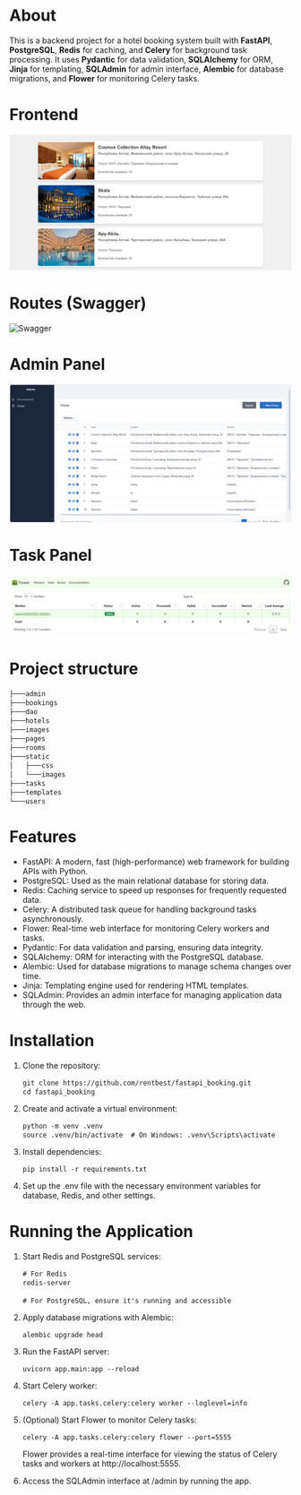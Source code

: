 # About
This is a backend project for a hotel booking system built with **FastAPI**, **PostgreSQL**, **Redis** for caching, and **Celery** for background task processing. It uses **Pydantic** for data validation, **SQLAlchemy** for ORM, **Jinja** for templating, **SQLAdmin** for admin interface, **Alembic** for database migrations, and **Flower** for monitoring Celery tasks.

# Frontend
![Frontend](images/frontend.png)

# Routes (Swagger)
![Swagger](images/swagger.gif)

# Admin Panel
![Admin Panel](images/admin_panel.png)

# Task Panel
![Flower](images/flower.png)

# Project structure

```
├───admin
├───bookings
├───dao
├───hotels
├───images
├───pages
├───rooms
├───static
│   ├───css
│   └───images
├───tasks
├───templates
└───users
```

# Features
* FastAPI: A modern, fast (high-performance) web framework for building APIs with Python.
* PostgreSQL: Used as the main relational database for storing data.
* Redis: Caching service to speed up responses for frequently requested data.
* Celery: A distributed task queue for handling background tasks asynchronously.
* Flower: Real-time web interface for monitoring Celery workers and tasks.
* Pydantic: For data validation and parsing, ensuring data integrity.
* SQLAlchemy: ORM for interacting with the PostgreSQL database.
* Alembic: Used for database migrations to manage schema changes over time.
* Jinja: Templating engine used for rendering HTML templates.
* SQLAdmin: Provides an admin interface for managing application data through the web.

# Installation

1. Clone the repository:
    ```
    git clone https://github.com/rentbest/fastapi_booking.git
    cd fastapi_booking
    ```

2. Create and activate a virtual environment:
    ```
    python -m venv .venv
    source .venv/bin/activate  # On Windows: .venv\Scripts\activate
    ```

3. Install dependencies:
    ```
    pip install -r requirements.txt
    ```

4. Set up the .env file with the necessary environment variables for database, Redis, and other settings.

# Running the Application

1. Start Redis and PostgreSQL services:
    ```
    # For Redis
    redis-server

    # For PostgreSQL, ensure it's running and accessible
    ```

2. Apply database migrations with Alembic:
    ```
    alembic upgrade head
    ```

3. Run the FastAPI server:
    ```
    uvicorn app.main:app --reload
    ```

4. Start Celery worker:
    ```
    celery -A app.tasks.celery:celery worker --loglevel=info
    ```

5. (Optional) Start Flower to monitor Celery tasks:
    ```
    celery -A app.tasks.celery:celery flower --port=5555
    ```
    Flower provides a real-time interface for viewing the status of Celery tasks and workers at http://localhost:5555.

6. Access the SQLAdmin interface at /admin by running the app.


